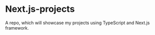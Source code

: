 # Next.js-projects

A repo, which will showcase my projects using TypeScript and Next.js framework.
